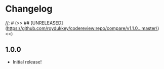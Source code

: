 # Changelog

[//]: # (>>   The order of list items should be: Critical/Fixes, New, Update, Remove, Underpinnings   <<)

[//]: # (>>   ## [UNRELEASED](https://github.com/roydukkey/codereview:repo/compare/v1.1.0...master\)   <<)

## 1.0.0

* Initial release!
